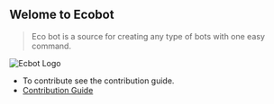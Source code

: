 ## Welome to Ecobot
> Eco bot is a source for creating any type of bots with one easy command.

![Ecbot Logo]('./Logo.png')

- To contribute see the contribution guide.
- [Contribution Guide](./CONTRIBUTION.md)
